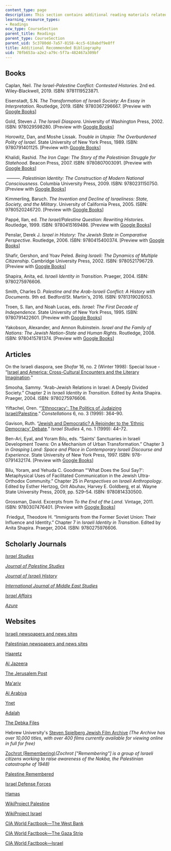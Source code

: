 ```yaml
---
content_type: page
description: This section contains additional reading materials related to the course.
learning_resource_types:
- Readings
ocw_type: CourseSection
parent_title: Readings
parent_type: CourseSection
parent_uid: 5c3780dd-7a57-8158-4cc5-610abdf9e8ff
title: Additional Recommended Bibliography
uid: 70fb653a-a2e2-a79c-5f7a-482467a309bf
---
```


Books 
------

Caplan, Neil. _The Israel-Palestine Conflict: Contested Histories_. 2nd ed. Wiley-Blackwell, 2019. ISBN: 9781119523871. 

Eisenstadt, S.N. _The Transformation of Israeli Society: An Essay in Interpretation_. Routledge, 2019. ISBN: 9780367296667. \[Preview with [Google Books](https://books.google.com/books?id=cayhDwAAQBAJ&pg=PAfrontcover#v=onepage&q&f=false)\]

Gold, Steven J. _The Israeli Diaspora_. University of Washington Press, 2002. ISBN: 978029598280. \[Preview with [Google Books](https://books.google.com/books?id=5QOOAgAAQBAJ&pg=PAfrontcover#v=onepage&q&f=false)\]

Horowitz, Dan, and Moshe Lissak. _Trouble in Utopia: The Overburdened Polity of Israel_. State University of New York Press, 1989. ISBN: 9780791401125. \[Preview with [Google Books](https://books.google.com/books?id=sJhf2nr0nQ8C&pg=PAfrontcover#v=onepage&q&f=false)\]

Khalidi, Rashid. _The Iron Cage: The Story of the Palestinian Struggle for Statehood_. Beacon Press, 2007. ISBN: 9780807003091. \[Preview with [Google Books](https://books.google.com/books?id=xp3MQavDxjIC&pg=PAfrontcover#v=onepage&q&f=false)\]

 ———. _Palestinian Identity: The Construction of Modern National Consciousness_. Columbia University Press, 2009. ISBN: 9780231150750. \[Preview with [Google Books](https://books.google.com/books?id=YDPKFyZ38qsC&pg=PAfrontcover#v=onepage&q&f=false)\]

Kimmerling, Baruch. _The Invention and Decline of Israeliness: State, Society, and the Military_. University of California Press, 2005. ISBN: 9780520246720. \[Preview with [Google Books](https://books.google.com/books?id=OWMyD24ydKoC&pg=PAfrontcover#v=onepage&q&f=false)\]

Pappé, Ilan, ed. _The Israel/Palestine Question: Rewriting Histories_. Routledge, 1999. ISBN: 9780415169486. \[Preview with [Google Books](https://books.google.com/books?id=YR8M9DehvMEC&pg=PAfrontcover#v=onepage&q&f=false)\]

Penslar, Derek J. _Israel in History: The Jewish State in Comparative Perspective_. Routledge, 2006. ISBN: 9780415400374. \[Preview with [Google Books](https://books.google.com/books?id=h5t9AgAAQBAJ&pg=PAfrontcover#v=onepage&q&f=false)\]

Shafir, Gershon, and Yoav Peled. _Being Israeli: The Dynamics of Multiple Citizenship_. Cambridge University Press, 2002. ISBN: 9780521796729. \[Preview with [Google Books](https://books.google.com/books?id=obTYDj0rNZgC&pg=PAfrontcover#v=onepage&q&f=false)\]

Shapira, Anita, ed. _Israeli Identity in Transition_. Praeger, 2004. ISBN: 9780275976606.

Smith, Charles D. _Palestine and the Arab-Israeli Conflict: A History with Documents_. 9th ed. Bedford/St. Martin's, 2016. ISBN: 9781319028053. 

Troen, S. Ilan, and Noah Lucas, eds. _Israel: The First Decade of Independence_. State University of New York Press, 1995. ISBN: 9780791422601. \[Preview with [Google Books](https://books.google.com/books?id=FaMME09gWg8C&pg=PAfrontcover#v=onepage&q&f=false)\]

Yakobson, Alexander, and Amnon Rubinstein. _Israel and the Family of Nations: The Jewish Nation-State and Human Rights_. Routledge, 2008. ISBN: 9780415781374. \[Preview with [Google Books](https://books.google.com/books?id=tFxW-7skk3UC&pg=PAfrontcover#v=onepage&q&f=false)\]

Articles
--------

On the Israeli diaspora, see _Shofar_ 16, no. 2 (Winter 1998): Special Issue - “[Israel and America: Cross-Cultural Encounters and the Literary Imagination](https://www.jstor.org/stable/i40113292).”

Smooha, Sammy. “Arab-Jewish Relations in Israel: A Deeply Divided Society.” Chapter 2 in _Israeli Identity in Transition_. Edited by Anita Shapira. Praeger, 2004. ISBN: 9780275976606.

Yiftachel, Oren. “['Ethnocracy': The Politics of Judaizing Israel/Palestine](https://onlinelibrary.wiley.com/doi/abs/10.1111/1467-8675.00151).” _Constellations_ 6, no. 3 (1999): 364–90.

Gavison, Ruth. “[Jewish and Democratic? A Rejoinder to the ‘Ethnic Democracy’ Debate](https://www.jstor.org/stable/30245727?seq=1#page_scan_tab_contents).” _Israel Studies_ 4, no. 1 (1999): 44–72.

Ben-Ari, Eyal, and Yoram Bilu, eds. “Saints' Sanctuaries in Israeli Development Towns: On a Mechanism of Urban Transformation.” Chapter 3 in _Grasping Land: Space and Place in Contemporary Israeli Discourse and Experience_. State University of New York Press, 1997. ISBN: 978-0791432174. \[Preview with [Google Books](https://books.google.com/books?id=HX9JygbRYqoC&pg=PA61=onepage#v=onepage&q&f=false)\]

Bilu, Yoram, and Yehuda C. Goodman “'What Does the Soul Say?': Metaphysical Uses of Facilitated Communication in the Jewish Ultra-Orthodox Community.” Chapter 25 in _Perspectives on Israeli Anthropology_. Edited by Esther Hertzog, Orit Abuhav, Harvey E. Goldberg, et al. Wayne State University Press, 2009, pp. 529–54. ISBN: 9780814330500. 

Grossman, David. Excerpts from _To the End of the Land_. Vintage, 2011. ISBN: 9780307476401. \[Preview with [Google Books](https://books.google.com/books?id=wNAJLgV-ImIC&pg=PAfrontcover#v=onepage&q&f=false)\]

 Friedgut, Theodore H. “Immigrants from the Former Soviet Union: Their Influence and Identity.” Chapter 7 in _Israeli Identity in Transition_. Edited by Anita Shapira. Praeger, 2004. ISBN: 9780275976606.

Scholarly Journals
------------------

[_Israel Studies_](http://www.iupress.indiana.edu/pages.php?pID=82&CDpath=4)

_[Journal of Palestine Studies](https://jps.ucpress.edu/)_

[_Journal of Israeli History_  
](https://www.tandfonline.com/toc/fjih20/current)

_[International Journal of Middle East Studies](https://www.cambridge.org/core/journals/international-journal-of-middle-east-studies)_

_[Israel Affairs](https://www.tandfonline.com/action/journalInformation?show=aimsScope&journalCode=fisa20)_

_[Azure](https://en.wikipedia.org/wiki/Azure_(magazine))_

Websites
--------

[Israeli newspapers and news sites](http://www.world-newspapers.com/israel.html)

[Palestinian newspapers and news sites](http://www.world-newspapers.com/palestine.html)

[Haaretz](https://www.haaretz.com/)

[Al Jazeera](https://www.aljazeera.com/)

[The Jerusalem Post](https://www.jpost.com/)

[Ma'ariv](https://www.makorrishon.co.il/)

[Al Arabiya](https://english.alarabiya.net/)

[Ynet  
](https://www.ynetnews.com/home/0,7340,L-3083,00.html)

[Adalah](https://www.adalah.org/en)

[The Debka Files](https://www.debka.com/)

Hebrew University's [Steven Spielberg Jewish Film Archive](https://en.jfa.huji.ac.il/) _(The Archive has over 10,000 titles, with over 400 films currently available for viewing online in full for free)_

[Zochrot (Remembering)](https://www.zochrot.org/index.php?lang=english)_(Zochrot \["Remembering"\] is a group of Israeli citizens working to raise awareness of the Nakba, the Palestinian catastrophe of 1948)_

[Palestine Remembered](https://www.palestineremembered.com/)

[Israel Defense Forces](https://www.idf.il/EN)

[Hamas](https://hamas.ps/en/)

[WikiProject Palestine](https://en.wikipedia.org/wiki/Wikipedia:WikiProject_Palestine)

[WikiProject Israel  
](https://en.wikipedia.org/wiki/Wikipedia:WikiProject_Israel)

[CIA World Factbook—The West Bank](https://www.cia.gov/library/publications/the-world-factbook/geos/we.html) 

[CIA World Factbook—The Gaza Strip](https://www.cia.gov/library/publications/the-world-factbook/geos/gz.html)

[CIA World Factbook—Israel](https://www.cia.gov/library/publications/the-world-factbook/geos/is.html)